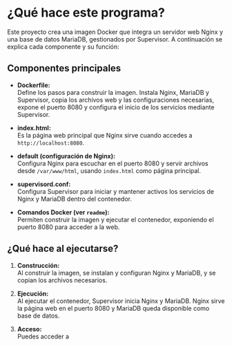 # ¿Qué hace este programa?

Este proyecto crea una imagen Docker que integra un servidor web Nginx y una base de datos MariaDB, gestionados por Supervisor. A continuación se explica cada componente y su función:

## Componentes principales

- **Dockerfile:**  
  Define los pasos para construir la imagen. Instala Nginx, MariaDB y Supervisor, copia los archivos web y las configuraciones necesarias, expone el puerto 8080 y configura el inicio de los servicios mediante Supervisor.

- **index.html:**  
  Es la página web principal que Nginx sirve cuando accedes a `http://localhost:8080`.

- **default (configuración de Nginx):**  
  Configura Nginx para escuchar en el puerto 8080 y servir archivos desde `/var/www/html`, usando `index.html` como página principal.

- **supervisord.conf:**  
  Configura Supervisor para iniciar y mantener activos los servicios de Nginx y MariaDB dentro del contenedor.

- **Comandos Docker (ver `readme`):**  
  Permiten construir la imagen y ejecutar el contenedor, exponiendo el puerto 8080 para acceder a la web.

## ¿Qué hace al ejecutarse?

1. **Construcción:**  
   Al construir la imagen, se instalan y configuran Nginx y MariaDB, y se copian los archivos necesarios.

2. **Ejecución:**  
   Al ejecutar el contenedor, Supervisor inicia Nginx y MariaDB. Nginx sirve la página web en el puerto 8080 y MariaDB queda disponible como base de datos.

3. **Acceso:**  
   Puedes acceder a